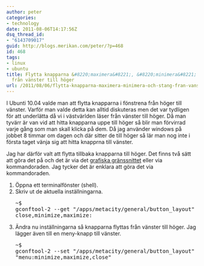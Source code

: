 ```yaml
---
author: peter
categories:
- technology
date: 2011-08-06T14:17:56Z
dsq_thread_id:
- "6143709017"
guid: http://blogs.merikan.com/peter/?p=468
id: 468
tags:
- linux
- ubuntu
title: Flytta knapparna &#8220;maximera&#8221;, &#8220;minimera&#8221; och &#8220;stäng&#8221;
  från vänster till höger
url: /2011/08/06/flytta-knapparna-maximera-minimera-och-stang-fran-vanster-till-hoger/
---
```


I Ubunti 10.04 valde man att flytta knapparna i fönstrena från höger till vänster. Varför man valde detta kan alltid diskuteras men det var tydligen för att underlätta då vi i västvärlden läser från vänster till höger. Då man tyvärr är van vid att hitta knapparna uppe till höger så blir man förvirrad varje gång som man skall klicka på dem. Då jag använder windows på jobbet 8 timmar om dagen och där sitter de till höger så lär man nog inte i första taget vänja sig att hitta knapprna till vänster.

Jag har därför valt att flytta tillbaka knapparna till höger. Det finns två sätt att göra det på och det är via det [grafiska gränssnittet](https://help.ubuntu.com/10.10/config-desktop/C/window-button-order.html) eller via kommandoraden. Jag tycker det är enklara att göra det via kommandoraden.

  1. Öppna ett terminalfönster (shell).
  2. Skriv ut de aktuella inställningarna. <pre class="brush: bash; light: true; title: ; notranslate" title="">~$ gconftool-2 --get "/apps/metacity/general/button_layout"
close,minimize,maximize:
</pre>

  3. Ändra nu inställningarna så knapparna flyttas från vänster till höger. Jag lägger även till en meny-knapp till vänster. <pre class="brush: bash; light: true; title: ; notranslate" title="">~$ gconftool-2 --set "/apps/metacity/general/button_layout" --type string "menu:minimize,maximize,close"
</pre>